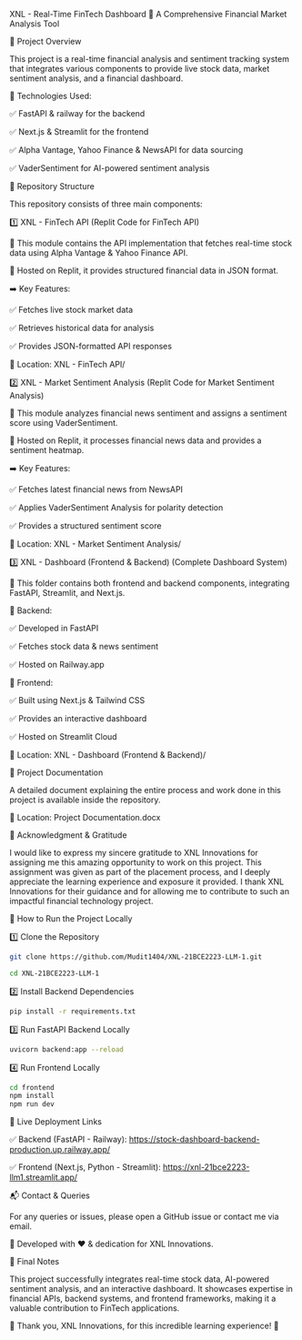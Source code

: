 XNL - Real-Time FinTech Dashboard
🚀 A Comprehensive Financial Market Analysis Tool

📌 Project Overview

This project is a real-time financial analysis and sentiment tracking system that integrates various components to provide live stock data, market sentiment analysis, and a financial dashboard.

🔹 Technologies Used:

✅ FastAPI & railway for the backend

✅ Next.js & Streamlit for the frontend

✅ Alpha Vantage, Yahoo Finance & NewsAPI for data sourcing

✅ VaderSentiment for AI-powered sentiment analysis

📂 Repository Structure

This repository consists of three main components:

1️⃣ XNL - FinTech API (Replit Code for FinTech API)

📍 This module contains the API implementation that fetches real-time stock data using Alpha Vantage & Yahoo Finance API.

📍 Hosted on Replit, it provides structured financial data in JSON format.

➡️ Key Features:

✅ Fetches live stock market data

✅ Retrieves historical data for analysis

✅ Provides JSON-formatted API responses

📌 Location: XNL - FinTech API/

2️⃣ XNL - Market Sentiment Analysis (Replit Code for Market Sentiment Analysis)

📍 This module analyzes financial news sentiment and assigns a sentiment score using VaderSentiment.

📍 Hosted on Replit, it processes financial news data and provides a sentiment heatmap.

➡️ Key Features:

✅ Fetches latest financial news from NewsAPI

✅ Applies VaderSentiment Analysis for polarity detection

✅ Provides a structured sentiment score

📌 Location: XNL - Market Sentiment Analysis/

3️⃣ XNL - Dashboard (Frontend & Backend) (Complete Dashboard System)

📍 This folder contains both frontend and backend components, integrating FastAPI, Streamlit, and Next.js.

📌 Backend:

✅ Developed in FastAPI

✅ Fetches stock data & news sentiment

✅ Hosted on Railway.app

📌 Frontend:

✅ Built using Next.js & Tailwind CSS

✅ Provides an interactive dashboard

✅ Hosted on Streamlit Cloud

📌 Location: XNL - Dashboard (Frontend & Backend)/

📜 Project Documentation

A detailed document explaining the entire process and work done in this project is available inside the repository.

📌 Location: Project Documentation.docx

🎉 Acknowledgment & Gratitude

I would like to express my sincere gratitude to XNL Innovations for assigning me this amazing opportunity to work on this project. This assignment was given as part of the placement process, and I deeply appreciate the learning experience and exposure it provided.
I thank XNL Innovations for their guidance and for allowing me to contribute to such an impactful financial technology project.

🚀 How to Run the Project Locally

1️⃣ Clone the Repository
```bash
git clone https://github.com/Mudit1404/XNL-21BCE2223-LLM-1.git
```

```bash
cd XNL-21BCE2223-LLM-1
```

2️⃣ Install Backend Dependencies

```bash
pip install -r requirements.txt
```

3️⃣ Run FastAPI Backend Locally

```bash
uvicorn backend:app --reload
```

4️⃣ Run Frontend Locally

```bash
cd frontend
npm install
npm run dev
```

📌 Live Deployment Links

✅ Backend (FastAPI - Railway): https://stock-dashboard-backend-production.up.railway.app/

✅ Frontend (Next.js, Python - Streamlit): https://xnl-21bce2223-llm1.streamlit.app/

📬 Contact & Queries

For any queries or issues, please open a GitHub issue or contact me via email.

🔹 Developed with ❤️ & dedication for XNL Innovations.

📌 Final Notes

This project successfully integrates real-time stock data, AI-powered sentiment analysis, and an interactive dashboard. It showcases expertise in financial APIs, backend systems, and frontend frameworks, making it a valuable contribution to FinTech applications.

🚀 Thank you, XNL Innovations, for this incredible learning experience! 🎉
